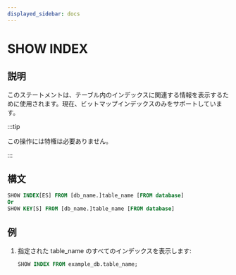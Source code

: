 ```yaml
---
displayed_sidebar: docs
---
```


# SHOW INDEX

## 説明

このステートメントは、テーブル内のインデックスに関連する情報を表示するために使用されます。現在、ビットマップインデックスのみをサポートしています。

:::tip

この操作には特権は必要ありません。

:::

## 構文

```sql
SHOW INDEX[ES] FROM [db_name.]table_name [FROM database]
Or
SHOW KEY[S] FROM [db_name.]table_name [FROM database]
```

## 例

1. 指定された table_name のすべてのインデックスを表示します:

    ```sql
    SHOW INDEX FROM example_db.table_name;
    ```